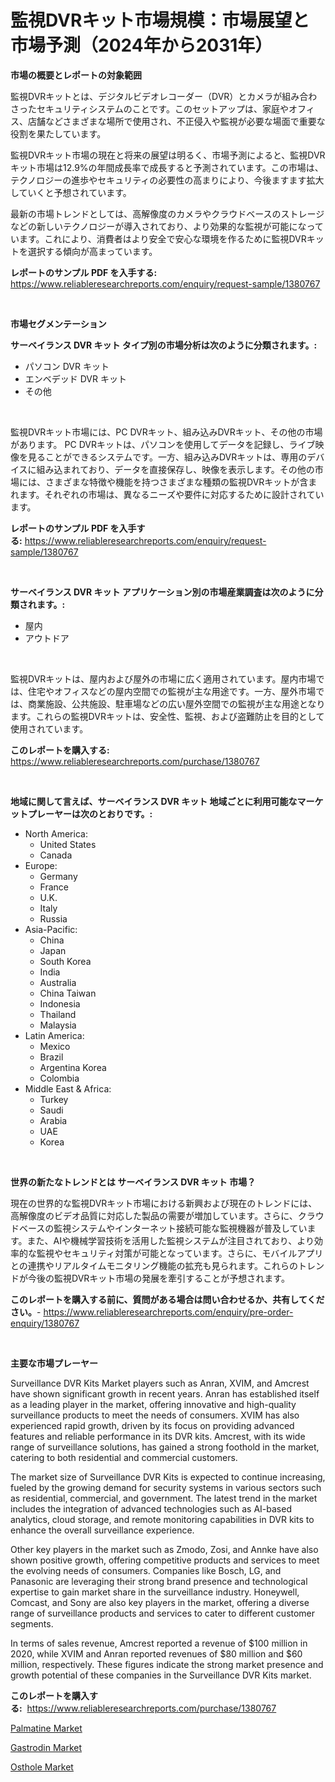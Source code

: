 <p><h1>監視DVRキット市場規模：市場展望と市場予測（2024年から2031年）</h1></p><p><strong>市場の概要とレポートの対象範囲</strong></p>
<p><p>監視DVRキットとは、デジタルビデオレコーダー（DVR）とカメラが組み合わさったセキュリティシステムのことです。このセットアップは、家庭やオフィス、店舗などさまざまな場所で使用され、不正侵入や監視が必要な場面で重要な役割を果たしています。</p><p>監視DVRキット市場の現在と将来の展望は明るく、市場予測によると、監視DVRキット市場は12.9%の年間成長率で成長すると予測されています。この市場は、テクノロジーの進歩やセキュリティの必要性の高まりにより、今後ますます拡大していくと予想されています。</p><p>最新の市場トレンドとしては、高解像度のカメラやクラウドベースのストレージなどの新しいテクノロジーが導入されており、より効果的な監視が可能になっています。これにより、消費者はより安全で安心な環境を作るために監視DVRキットを選択する傾向が高まっています。</p></p>
<p><strong>レポートのサンプル PDF を入手する:</strong> <a href="https://www.reliableresearchreports.com/enquiry/request-sample/1380767">https://www.reliableresearchreports.com/enquiry/request-sample/1380767</a></p>
<p>&nbsp;</p>
<p><strong>市場セグメンテーション</strong></p>
<p><strong>サーベイランス DVR キット タイプ別の市場分析は次のように分類されます。:</strong></p>
<p><ul><li>パソコン DVR キット</li><li>エンベデッド DVR キット</li><li>その他</li></ul></p>
<p>&nbsp;</p>
<p><p>監視DVRキット市場には、PC DVRキット、組み込みDVRキット、その他の市場があります。 PC DVRキットは、パソコンを使用してデータを記録し、ライブ映像を見ることができるシステムです。一方、組み込みDVRキットは、専用のデバイスに組み込まれており、データを直接保存し、映像を表示します。その他の市場には、さまざまな特徴や機能を持つさまざまな種類の監視DVRキットが含まれます。それぞれの市場は、異なるニーズや要件に対応するために設計されています。</p></p>
<p><strong>レポートのサンプル PDF を入手する:</strong>&nbsp;<a href="https://www.reliableresearchreports.com/enquiry/request-sample/1380767">https://www.reliableresearchreports.com/enquiry/request-sample/1380767</a></p>
<p>&nbsp;</p>
<p><strong> サーベイランス DVR キット アプリケーション別の市場産業調査は次のように分類されます。:</strong></p>
<p><ul><li>屋内</li><li>アウトドア</li></ul></p>
<p>&nbsp;</p>
<p><p>監視DVRキットは、屋内および屋外の市場に広く適用されています。屋内市場では、住宅やオフィスなどの屋内空間での監視が主な用途です。一方、屋外市場では、商業施設、公共施設、駐車場などの広い屋外空間での監視が主な用途となります。これらの監視DVRキットは、安全性、監視、および盗難防止を目的として使用されています。</p></p>
<p><strong>このレポートを購入する:</strong>&nbsp; <a href="https://www.reliableresearchreports.com/purchase/1380767">https://www.reliableresearchreports.com/purchase/1380767</a></p>
<p>&nbsp;</p>
<p><strong>地域に関して言えば、サーベイランス DVR キット 地域ごとに利用可能なマーケットプレーヤーは次のとおりです。:</strong></p>
<p><ul>
    <li>
        North America:
        <ul>
            <li>United States</li>
            <li>Canada</li>
        </ul>
    </li>
    <li>
        Europe:
        <ul>
            <li>Germany</li>
            <li>France</li>
            <li>U.K.</li>
            <li>Italy</li>
            <li>Russia</li>
        </ul>
    </li>
    <li>
        Asia-Pacific:
        <ul>
            <li>China</li>
            <li>Japan</li>
            <li>South Korea</li>
            <li>India</li>
            <li>Australia</li>
            <li>China Taiwan</li>
            <li>Indonesia</li>
            <li>Thailand</li>
            <li>Malaysia</li>
        </ul>
    </li>
    <li>
        Latin America:
        <ul>
            <li>Mexico</li>
            <li>Brazil</li>
            <li>Argentina Korea</li>
            <li>Colombia</li>
        </ul>
    </li>
    <li>
        Middle East & Africa:
        <ul>
            <li>Turkey</li>
            <li>Saudi</li>
            <li>Arabia</li>
            <li>UAE</li>
            <li>Korea</li>
        </ul>
    </li>
    </ul></p>
<p>&nbsp;</p>
<p><strong>世界の新たなトレンドとは サーベイランス DVR キット 市場？</strong></p>
<p><p>現在の世界的な監視DVRキット市場における新興および現在のトレンドには、高解像度のビデオ品質に対応した製品の需要が増加しています。さらに、クラウドベースの監視システムやインターネット接続可能な監視機器が普及しています。また、AIや機械学習技術を活用した監視システムが注目されており、より効率的な監視やセキュリティ対策が可能となっています。さらに、モバイルアプリとの連携やリアルタイムモニタリング機能の拡充も見られます。これらのトレンドが今後の監視DVRキット市場の発展を牽引することが予想されます。</p></p>
<p><strong>このレポートを購入する前に、質問がある場合は問い合わせるか、共有してください。</strong>- <a href="https://www.reliableresearchreports.com/enquiry/pre-order-enquiry/1380767">https://www.reliableresearchreports.com/enquiry/pre-order-enquiry/1380767</a></p>
<p>&nbsp;</p>
<p><strong>主要な市場プレーヤー</strong></p>
<p><p>Surveillance DVR Kits Market players such as Anran, XVIM, and Amcrest have shown significant growth in recent years. Anran has established itself as a leading player in the market, offering innovative and high-quality surveillance products to meet the needs of consumers. XVIM has also experienced rapid growth, driven by its focus on providing advanced features and reliable performance in its DVR kits. Amcrest, with its wide range of surveillance solutions, has gained a strong foothold in the market, catering to both residential and commercial customers.</p><p>The market size of Surveillance DVR Kits is expected to continue increasing, fueled by the growing demand for security systems in various sectors such as residential, commercial, and government. The latest trend in the market includes the integration of advanced technologies such as AI-based analytics, cloud storage, and remote monitoring capabilities in DVR kits to enhance the overall surveillance experience.</p><p>Other key players in the market such as Zmodo, Zosi, and Annke have also shown positive growth, offering competitive products and services to meet the evolving needs of consumers. Companies like Bosch, LG, and Panasonic are leveraging their strong brand presence and technological expertise to gain market share in the surveillance industry. Honeywell, Comcast, and Sony are also key players in the market, offering a diverse range of surveillance products and services to cater to different customer segments.</p><p>In terms of sales revenue, Amcrest reported a revenue of $100 million in 2020, while XVIM and Anran reported revenues of $80 million and $60 million, respectively. These figures indicate the strong market presence and growth potential of these companies in the Surveillance DVR Kits market.</p></p>
<p><strong>このレポートを購入する:</strong>&nbsp;&nbsp;<a href="https://www.reliableresearchreports.com/purchase/1380767">https://www.reliableresearchreports.com/purchase/1380767</a></p>
<p><p><a href="https://github.com/arionmp/Market-Research-Report-List-2/blob/main/palmatine-market.md">Palmatine Market</a></p><p><a href="https://github.com/markusgodoy/Market-Research-Report-List-2/blob/main/gastrodin-market.md">Gastrodin Market</a></p><p><a href="https://github.com/pgtimber/Market-Research-Report-List-1/blob/main/osthole-market.md">Osthole Market</a></p></p>